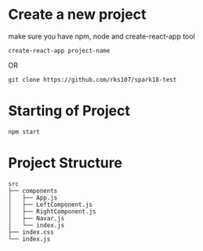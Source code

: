 
# Create a new project

make sure you have npm, node and create-react-app tool

```
create-react-app project-name
```

OR

```
git clone https://github.com/rks107/spark18-test
```

# Starting of Project

```
npm start
```

# Project Structure

```
src
├── components
│   ├── App.js
│   ├── LeftComponent.js
│   ├── RightComponent.js
│   ├── Navar.js
│   └── index.js
├── index.css
└── index.js
```